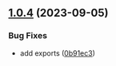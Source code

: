 ## [1.0.4](https://github.com/MutantNFTs/cardano-utils/compare/v1.0.3...v1.0.4) (2023-09-05)


### Bug Fixes

* add exports ([0b91ec3](https://github.com/MutantNFTs/cardano-utils/commit/0b91ec3d3c5a54788de5e3de2c532e71d4b2259f))

